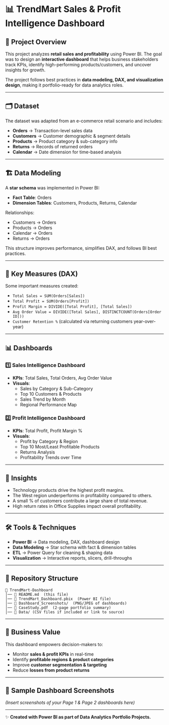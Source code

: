# 📊 TrendMart Sales & Profit Intelligence Dashboard  

## 📌 Project Overview  
This project analyzes **retail sales and profitability** using Power BI. The goal was to design an **interactive dashboard** that helps business stakeholders track KPIs, identify high-performing products/customers, and uncover insights for growth.  

The project follows best practices in **data modeling, DAX, and visualization design**, making it portfolio-ready for data analytics roles.  

---

## 🗂 Dataset  
The dataset was adapted from an e-commerce retail scenario and includes:  
- **Orders** → Transaction-level sales data  
- **Customers** → Customer demographic & segment details  
- **Products** → Product category & sub-category info  
- **Returns** → Records of returned orders  
- **Calendar** → Date dimension for time-based analysis  

---

## 🏗 Data Modeling  
A **star schema** was implemented in Power BI:  
- **Fact Table**: Orders  
- **Dimension Tables**: Customers, Products, Returns, Calendar  

Relationships:  
- Customers → Orders  
- Products → Orders  
- Calendar → Orders  
- Returns → Orders  

This structure improves performance, simplifies DAX, and follows BI best practices.  

---

## 📐 Key Measures (DAX)  
Some important measures created:  
- `Total Sales = SUM(Orders[Sales])`  
- `Total Profit = SUM(Orders[Profit])`  
- `Profit Margin = DIVIDE([Total Profit], [Total Sales])`  
- `Avg Order Value = DIVIDE([Total Sales], DISTINCTCOUNT(Orders[Order ID]))`  
- `Customer Retention %` (calculated via returning customers year-over-year)  

---

## 📊 Dashboards  

### 1️⃣ Sales Intelligence Dashboard  
- **KPIs**: Total Sales, Total Orders, Avg Order Value  
- **Visuals**:  
  - Sales by Category & Sub-Category  
  - Top 10 Customers & Products  
  - Sales Trend by Month  
  - Regional Performance Map  

### 2️⃣ Profit Intelligence Dashboard  
- **KPIs**: Total Profit, Profit Margin %  
- **Visuals**:  
  - Profit by Category & Region  
  - Top 10 Most/Least Profitable Products  
  - Returns Analysis  
  - Profitability Trends over Time  

---

## 🔑 Insights  
- Technology products drive the highest profit margins.  
- The West region underperforms in profitability compared to others.  
- A small % of customers contribute a large share of total revenue.  
- High return rates in Office Supplies impact overall profitability.  

---

## 🛠 Tools & Techniques  
- **Power BI** → Data modeling, DAX, dashboard design  
- **Data Modeling** → Star schema with fact & dimension tables  
- **ETL** → Power Query for cleaning & shaping data  
- **Visualization** → Interactive reports, slicers, drill-throughs  

---

## 📂 Repository Structure  
```
📁 TrendMart-Dashboard
│── 📄 README.md  (this file)
│── 📄 TrendMart_Dashboard.pbix  (Power BI file)
│── 📄 Dashboard_Screenshots/  (PNG/JPEG of dashboards)
│── 📄 CaseStudy.pdf  (2-page portfolio summary)
│── 📂 Data/ (CSV files if included or link to source)
```

---

## 🚀 Business Value  
This dashboard empowers decision-makers to:  
- Monitor **sales & profit KPIs** in real-time  
- Identify **profitable regions & product categories**  
- Improve **customer segmentation & targeting**  
- Reduce **losses from product returns**  

---

## 📸 Sample Dashboard Screenshots  

*(Insert screenshots of your Page 1 & Page 2 dashboards here)*  

---

✨ **Created with Power BI as part of Data Analytics Portfolio Projects.**  
